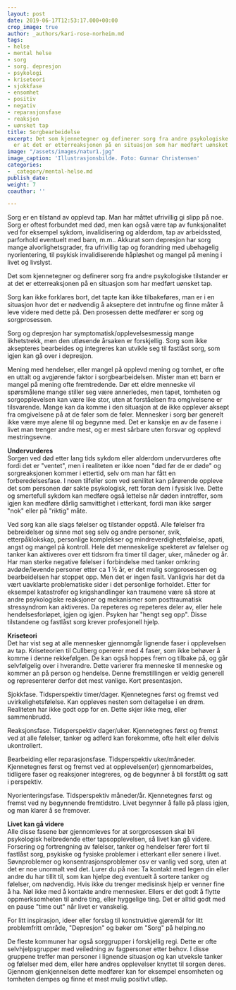 ```yaml
---
layout: post
date: 2019-06-17T12:53:17.000+00:00
crop_image: true
author: _authors/kari-rose-norheim.md
tags:
- helse
- mental helse
- sorg
- sorg. depresjon
- psykologi
- kriseteori
- sjokkfase
- ensomhet
- positiv
- negativ
- reparasjonsfase
- reaksjon
- uønsket tap
title: Sorgbearbeidelse
excerpt: Det som kjennetegner og definerer sorg fra andre psykologiske tilstander
  er at det er etterreaksjonen på en situasjon som har medført uønsket tap.
image: "/assets/images/natur1.jpg"
image_caption: 'Illustrasjonsbilde. Foto: Gunnar Christensen'
categories:
- _category/mental-helse.md
publish_date: 
weight: 7
coauthor: ''

---
```

Sorg er en tilstand av opplevd tap. Man har måttet ufrivillig gi slipp på noe. Sorg er oftest forbundet med død, men kan også være tap av funksjonalitet ved for eksempel sykdom, invalidisering og alderdom, tap av arbeidssted, parforhold eventuelt med barn, m.m.. Akkurat som depresjon har sorg mange alvorlighetsgrader, fra ufrivillig tap og forandring med ubehagelig nyorientering, til psykisk invalidiserende håpløshet og mangel på mening i livet og livslyst.

Det som kjennetegner og definerer sorg fra andre psykologiske tilstander er at det er etterreaksjonen på en situasjon som har medført uønsket tap.

Sorg kan ikke forklares bort, det tapte kan ikke tilbakeføres, man er i en situasjon hvor det er nødvendig å akseptere det inntrufne og finne måter å leve videre med dette på. Den prosessen dette medfører er sorg og sorgprosessen.

Sorg og depresjon har symptomatisk/opplevelsesmessig mange likhetstrekk, men den utløsende årsaken er forskjellig. Sorg som ikke aksepteres bearbeides og integreres kan utvikle seg til fastlåst sorg, som igjen kan gå over i depresjon.

Mening med hendelser, eller mangel på opplevd mening og tomhet, er ofte en uttalt og avgjørende faktor i sorgbearbeidelsen. Mister man ett barn er mangel på mening ofte fremtredende. Dør ett eldre menneske vil spørsmålene mange stiller seg være annerledes, men tapet, tomheten og sorgopplevelsen kan være like stor, uten at forståelsen fra omgivelsene er tilsvarende. Mange kan da komme i den situasjon at de ikke opplever aksept fra omgivelsene på at de føler som de føler. Mennesker i sorg bør generelt ikke være mye alene til og begynne med. Det er kanskje en av de fasene i livet man trenger andre mest, og er mest sårbare uten forsvar og opplevd mestringsevne.

**Undervurderes**  
Sorgen ved død etter lang tids sykdom eller alderdom undervurderes ofte fordi det er "ventet", men i realiteten er ikke noen "død før de er døde" og sorgreaksjonen kommer i ettertid, selv om man har fått en forberedelsesfase. I noen tilfeller som ved senilitet kan pårørende oppleve det som personen dør sakte psykologisk, rett foran dem i fysisk live. Dette og smertefull sykdom kan medføre også lettelse når døden inntreffer, som igjen kan medføre dårlig samvittighet i etterkant, fordi man ikke sørger "nok" eller på "riktig" måte.

Ved sorg kan alle slags følelser og tilstander oppstå. Alle følelser fra bebreidelser og sinne mot seg selv og andre personer, svik, etterpåklokskap, personlige komplekser og mindreverdighetsfølelse, apati, angst og mangel på kontroll. Hele det menneskelige spekteret av følelser og tanker kan aktiveres over ett tidsrom fra timer til dager, uker, måneder og år. Har man sterke negative følelser i forbindelse med tanker omkring avdøde/levende personer etter ca 1 ½ år, er det mulig sorgprosessen og bearbeidelsen har stoppet opp. Men det er ingen fasit. Vanligvis har det da vært uavklarte problematiske sider i det personlige forholdet. Etter for eksempel katastrofer og krigshandlinger kan traumene være så store at andre psykologiske reaksjoner og mekanismer som posttraumatisk stressyndrom kan aktiveres. Da repeteres og repeteres deler av, eller hele hendelsesforløpet, igjen og igjen. Psyken har "hengt seg opp". Disse tilstandene og fastlåst sorg krever profesjonell hjelp.

**Kriseteori**  
Det har vist seg at alle mennesker gjennomgår lignende faser i opplevelsen av tap. Kriseteorien til Cullberg opererer med 4 faser, som ikke behøver å komme i denne rekkefølgen. De kan også hoppes frem og tilbake på, og går selvfølgelig over i hverandre. Dette varierer fra menneske til menneske og kommer an på person og hendelse. Denne fremstillingen er veldig generell og representerer derfor det mest vanlige. Kort presentasjon.

Sjokkfase. Tidsperspektiv timer/dager. Kjennetegnes først og fremst ved uvirkelighetsfølelse. Kan oppleves nesten som deltagelse i en drøm. Realiteten har ikke godt opp for en. Dette skjer ikke meg, eller sammenbrudd.

Reaksjonsfase. Tidsperspektiv dager/uker. Kjennetegnes først og fremst ved at alle følelser, tanker og adferd kan forekomme, ofte helt eller delvis ukontrollert.

Bearbeiding eller reparasjonsfase. Tidsperspektiv uker/måneder. Kjennetegnes først og fremst ved at opplevelsen(er) gjennomarbeides, tidligere faser og reaksjoner integreres, og de begynner å bli forstått og satt i perspektiv.

Nyorienteringsfase. Tidsperspektiv måneder/år. Kjennetegnes først og fremst ved ny begynnende fremtidstro. Livet begynner å falle på plass igjen, og man klarer å se fremover.

**Livet kan gå videre**  
Alle disse fasene bør gjennomleves for at sorgprosessen skal bli psykologisk helbredende etter tapsopplevelsen, så livet kan gå videre. Forsering og fortrengning av følelser, tanker og hendelser fører fort til fastlåst sorg, psykiske og fysiske problemer i etterkant eller senere i livet. Søvnproblemer og konsentrasjonsproblemer osv er vanlig ved sorg, uten at det er noe unormalt ved det. Lurer du på noe: Ta kontakt med legen din eller andre du har tillit til, som kan hjelpe deg eventuelt å sortere tanker og følelser, om nødvendig. Hvis ikke du trenger medisinsk hjelp er venner fine å ha. Nøl ikke med å kontakte andre mennesker. Ellers er det godt å flytte oppmerksomheten til andre ting, eller hyggelige ting. Det er alltid godt med en pause "time out" når livet er vanskelig.

For litt inspirasjon, ideer eller forslag til konstruktive gjøremål for litt problemfritt område, "Depresjon" og bøker om "Sorg" på helping.no

De fleste kommuner har også sorggrupper i forskjellig regi. Dette er ofte selvhjelpsgrupper med veiledning av fagpersoner etter behov. I disse gruppene treffer man personer i lignende situasjon og kan utveksle tanker og følelser med dem, eller høre andres opplevelser knyttet til sorgen deres. Gjennom gjenkjennelsen dette medfører kan for eksempel ensomheten og tomheten dempes og finne et mest mulig positivt utløp.